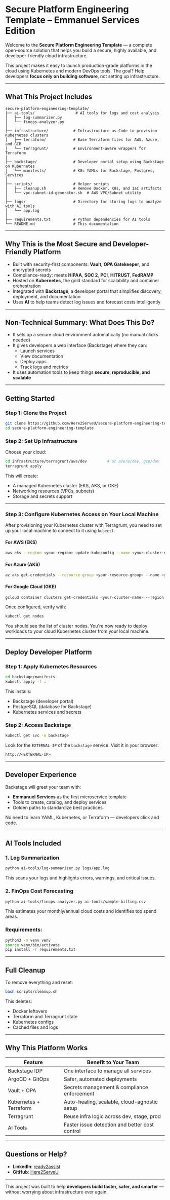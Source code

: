 # Secure Platform Engineering Template – Emmanuel Services Edition

Welcome to the **Secure Platform Engineering Template** — a complete open-source solution that helps you build a secure, highly available, and developer-friendly cloud infrastructure.

This project makes it easy to launch production-grade platforms in the cloud using Kubernetes and modern DevOps tools. The goal? Help developers **focus only on building software**, not setting up infrastructure.

---

## What This Project Includes

```plaintext
secure-platform-engineering-template/
├── ai-tools/                  # AI tools for logs and cost analysis
│   ├── log-summarizer.py
│   └── finops-analyzer.py
│
├── infrastructure/           # Infrastructure-as-Code to provision Kubernetes clusters
│   ├── terraform/            # Base Terraform files for AWS, Azure, and GCP
│   └── terragrunt/           # Environment-aware wrappers for Terraform
│
├── backstage/                # Developer portal setup using Backstage on Kubernetes
│   └── manifests/            # K8s YAMLs for Backstage, Postgres, Services
│
├── scripts/                  # Helper scripts
│   ├── cleanup.sh            # Remove Docker, K8s, and IaC artifacts
│   └── vpc-subnet-id-generator.sh  # AWS VPC/Subnet utility
│
├── logs/                     # Directory for storing logs to analyze with AI tools
│   └── app.log
│
├── requirements.txt          # Python dependencies for AI tools
└── README.md                 # This documentation
```

---

## Why This is the Most Secure and Developer-Friendly Platform

- Built with security-first components: **Vault**, **OPA Gatekeeper**, and encrypted secrets
- Compliance-ready: meets **HIPAA**, **SOC 2**, **PCI**, **HITRUST**, **FedRAMP**
- Hosted on **Kubernetes**, the gold standard for scalability and container orchestration
- Integrated with **Backstage**, a developer portal that simplifies discovery, deployment, and documentation
- Uses **AI** to help teams detect log issues and forecast costs intelligently

---

## Non-Technical Summary: What Does This Do?

- It sets up a secure cloud environment automatically (no manual clicks needed)
- It gives developers a web interface (Backstage) where they can:
  - Launch services
  - View documentation
  - Deploy apps
  - Track logs and metrics
- It uses automation tools to keep things **secure, reproducible, and scalable**

---

## Getting Started

### Step 1: Clone the Project
```bash
git clone https://github.com/Here2ServeU/secure-platform-engineering-template.git
cd secure-platform-engineering-template
```

### Step 2: Set Up Infrastructure
Choose your cloud:
```bash
cd infrastructure/terragrunt/aws/dev         # or azure/dev, gcp/dev
terragrunt apply
```

This will create:
- A managed Kubernetes cluster (EKS, AKS, or GKE)
- Networking resources (VPCs, subnets)
- Storage and secrets support


---

### Step 3: Configure Kubernetes Access on Your Local Machine

After provisioning your Kubernetes cluster with Terragrunt, you need to set up your local machine to connect to it using `kubectl`.

#### For AWS (EKS)
```bash
aws eks --region <your-region> update-kubeconfig --name <your-cluster-name>
```

#### For Azure (AKS)
```bash
az aks get-credentials --resource-group <your-resource-group> --name <your-cluster-name>
```

#### For Google Cloud (GKE)
```bash
gcloud container clusters get-credentials <your-cluster-name> --region <your-region> --project <your-project-id>
```

Once configured, verify with:
```bash
kubectl get nodes
```

You should see the list of cluster nodes. You're now ready to deploy workloads to your cloud Kubernetes cluster from your local machine.

---

## Deploy Developer Platform

### Step 1: Apply Kubernetes Resources
```bash
cd backstage/manifests
kubectl apply -f .
```

This installs:
- Backstage (developer portal)
- PostgreSQL (database for Backstage)
- Kubernetes services and secrets

### Step 2: Access Backstage
```bash
kubectl get svc -n backstage
```

Look for the `EXTERNAL-IP` of the `backstage` service. Visit it in your browser:
```
http://<EXTERNAL-IP>
```

---

## Developer Experience

Backstage will greet your team with:
- **Emmanuel Services** as the first microservice template
- Tools to create, catalog, and deploy services
- Golden paths to standardize best practices

No need to learn YAML, Kubernetes, or Terraform — developers click and code.

---

## AI Tools Included

### 1. Log Summarization
```bash
python ai-tools/log-summarizer.py logs/app.log
```

This scans your logs and highlights errors, warnings, and critical issues.

### 2. FinOps Cost Forecasting
```bash
python ai-tools/finops-analyzer.py ai-tools/sample-billing.csv
```

This estimates your monthly/annual cloud costs and identifies top spend areas.

### Requirements:
```bash
python3 -m venv venv
source venv/bin/activate
pip install -r requirements.txt
```

---

## Full Cleanup

To remove everything and reset:
```bash
bash scripts/cleanup.sh
```

This deletes:
- Docker leftovers
- Terraform and Terragrunt state
- Kubernetes configs
- Cached files and logs

---

## Why This Platform Works

| Feature                  | Benefit to Your Team |
|--------------------------|----------------------|
| Backstage IDP            | One interface to manage all services |
| ArgoCD + GitOps          | Safer, automated deployments |
| Vault + OPA              | Secrets management & compliance enforcement |
| Kubernetes + Terraform   | Auto-healing, scalable, cloud-agnostic setup |
| Terragrunt               | Reuse infra logic across dev, stage, prod |
| AI Tools                 | Faster issue detection and better cost control |

---

## Questions or Help?

- **LinkedIn**: [ready2assist](https://www.linkedin.com/in/ready2assist)
- **GitHub**: [Here2ServeU](https://github.com/Here2ServeU)

---

This project was built to help **developers build faster, safer, and smarter** — without worrying about infrastructure ever again.
